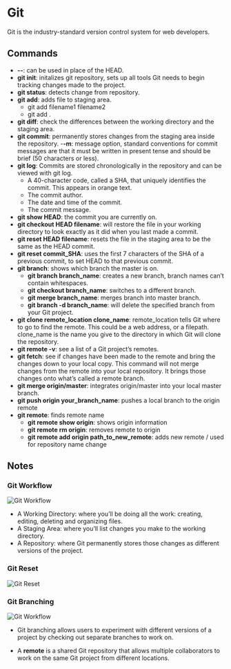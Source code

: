 # Git

Git is the industry-standard version control system for web developers.

## Commands

- **--**: can be used in place of the HEAD.
- **git init**: initalizes git repository, sets up all tools Git needs to begin tracking changes made to the project.
- **git status**: detects change from repository.
- **git add**: adds file to staging area.
  - git add filename1 filename2
  - git add .
- **git diff**: check the differences between the working directory and the staging area.
- **git commit**: permanently stores changes from the staging area inside the repository.
  -**-m**: message option, standard conventions for commit messages are that it must be written in present tense and should be brief (50 characters or less).
- **git log**: Commits are stored chronologically in the repository and can be viewed with git log.
  - A 40-character code, called a SHA, that uniquely identifies the commit. This appears in orange text.
  - The commit author.
  - The date and time of the commit.
  - The commit message.
- **git show HEAD**: the commit you are currently on.
- **git checkout HEAD filename**: will restore the file in your working directory to look exactly as it did when you last made a commit.
- **git reset HEAD filename**: resets the file in the staging area to be the same as the HEAD commit.
- **git reset commit_SHA**: uses the first 7 characters of the SHA of a previous commit, to set HEAD to that previous commit.
- **git branch**: shows which branch the master is on.
  - **git branch branch_name**: creates a new branch, branch names can’t contain whitespaces.
  - **git checkout branch_name**: switches to a different branch.
  - **git merge branch_name**: merges branch into master branch.
  - **git branch -d branch_name**: will delete the specified branch from your Git project.
- **git clone remote_location clone_name**: remote_location tells Git where to go to find the remote. This could be a web address, or a filepath. clone_name is the name you give to the directory in which Git will clone the repository.
- **git remote -v**: see a list of a Git project’s remotes.
- **git fetch**: see if changes have been made to the remote and bring the changes down to your local copy. This command will not merge changes from the remote into your local repository. It brings those changes onto what’s called a remote branch.
- **git merge origin/master**: integrates origin/master into your local master branch.
- **git push origin your_branch_name**: pushes a local branch to the origin remote
- **git remote**: finds remote name
  - **git remote show origin**: shows origin information
  - **git remote rm origin**: removes remote to origin
  - **git remote add origin path_to_new_remote**: adds new remote / used for repository name change

## Notes

### Git Workflow

![Git Workflow](https://github.com/karyma101/handbook/blob/master/GIT/img/workflow.png "Git Workflow")

  - A Working Directory: where you’ll be doing all the work: creating, editing, deleting and organizing files.
  - A Staging Area: where you’ll list changes you make to the working directory.
  - A Repository: where Git permanently stores those changes as different versions of the project.

### Git Reset

![Git Reset](https://github.com/karyma101/handbook/blob/master/GIT/img/reset.png "Git Reset")

### Git Branching

![Git Workflow](https://github.com/karyma101/handbook/blob/master/GIT/img/branching.png "Git Workflow")

- Git branching allows users to experiment with different versions of a project by checking out separate branches to work on.

- A **remote** is a shared Git repository that allows multiple collaborators to work on the same Git project from different locations.



